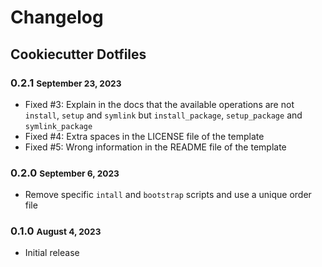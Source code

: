 # Changelog

## Cookiecutter Dotfiles

### 0.2.1 <small>September 23, 2023</small>

- Fixed #3: Explain in the docs that the available operations are not
    `install`, `setup` and `symlink` but `install_package`, `setup_package`
    and `symlink_package`
- Fixed #4: Extra spaces in the LICENSE file of the template
- Fixed #5: Wrong information in the README file of the template

### 0.2.0 <small>September 6, 2023</small>

- Remove specific `intall` and `bootstrap` scripts and use a unique order file

### 0.1.0 <small>August 4, 2023</small>

- Initial release
